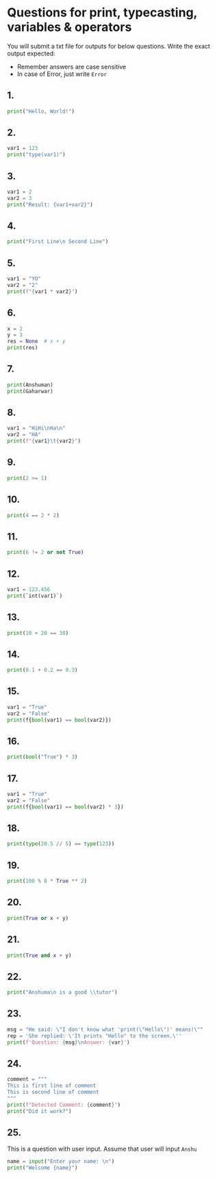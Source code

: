 # Questions for print, typecasting, variables & operators

You will submit a txt file for outputs for below questions. Write the exact output expected:
- Remember answers are case sensitive
- In case of Error, just write `Error`


## 1.
```python
print("Hello, World!")
```

## 2.
```python
var1 = 123
print("type(var1)")
```

## 3.
```python
var1 = 2
var2 = 3
print("Result: {var1+var2}")
```

## 4.
```python
print("First Line\n Second Line")
```

## 5.
```python
var1 = "YO"
var2 = "2"
print(f"{var1 * var2}")
```

## 6.
```python
x = 2
y = 3
res = None  # x + y
print(res)
```

## 7.
```python
print(Anshuman)
print(Gaharwar)
```

## 8.
```python
var1 = "HiHi\nHa\n"
var2 = "HA"
print(f"{var1}\t{var2}")
```

## 9.
```python
print(2 >= 1)
```

## 10.
```python
print(4 == 2 * 2)
```

## 11.
```python
print(6 != 2 or not True)
```

## 12.
```python
var1 = 123.456
print(`int(var1)`)
```

## 13.
```python
print(10 + 20 == 30)
```

## 14.
```python
print(0.1 + 0.2 == 0.3)
```

## 15.
```python
var1 = "True"
var2 = "False"
print(f{bool(var1) == bool(var2)})
```

## 16.
```python
print(bool("True") * 3)
```

## 17.
```python
var1 = "True"
var2 = "False"
print(f{bool(var1) == bool(var2) * 3})
```

## 18.
```python
print(type(20.5 // 5) == type(123))
```

## 19.
```python
print(100 % 8 * True ** 2)
```

## 20.
```python
print(True or x + y)
```

## 21.
```python
print(True and x + y)
```

## 22.
```python
print("Anshuma\n is a good \\tutor")
```

## 23.
```python
msg = "He said: \"I don't know what 'print(\"Hello\")' means!\""
rep = 'She replied: \'It prints "Hello" to the screen.\''
print(f'Question: {msg}\nAnswer: {var}')
```

## 24.
```python
comment = """
This is first line of comment
This is second line of comment
"""
print(f"Detected Comment: {comment}")
print("Did it work?")
```

## 25.
This is a question with user input. Assume that user will input `Anshu`
```python
name = input("Enter your name: \n")
print("Welcome {name}")
```




